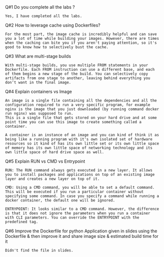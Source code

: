 Q#1 Do you complete all the labs ?
	
	Yes, I have completed all the labs.

Q#2 How to leverage cache using Dockerfiles?
	
	For the most part, the image cache is incredibly helpful and can save you a lot of time while building your images. However, there are times when the caching can bite you if you aren't paying attention, so it's good to know how to selectively bust the cache.

Q#3 What are multi-stage builds

	With multi-stage builds, you use multiple FROM statements in your Dockerfile. Each FROM instruction can use a different base, and each of them begins a new stage of the build. You can selectively copy artifacts from one stage to another, leaving behind everything you don’t want in the final image.

Q#4 Explain containers vs Image
	
	An image is a single file containing all the dependencies and all the configuration required to run a very specific program, for example nginx is the image that you just downloaded (by running command docker run nginx) was supposed to run.
	This is a single file that gets stored on your hard drive and at some point time you can use this image to create something called a container.

	A container is an instance of an image and you can kind of think it as being like a running program with it's own isolated set of hardware resources so it kind of has its own little set or its own little space of memory has its own little space of networking technology and its own little space of hard drive space as well.

Q#5 Explain RUN vs CMD vs Entrypoint

	RUN: The RUN command always gets executed in a new layer. It allows you to install packages and applications on top of an existing image layer and creates a new layer on top of it.

	CMD: Using a CMD command, you will be able to set a default command. This will be executed if you run a particular container without specifying some command. In case you specify a command while running a docker container, the default one will be ignored.

	ENTRYPOINT: It looks similar to a CMD command. However, the difference is that it does not ignore the parameters when you run a container with CLI parameters. You can override the ENTRYPOINT with the predefined tag.

Q#6 Improve the Dockerfile for python Application given in slides using the Dockerfile & then improve it and share image size & estimated build time for it

	Didn't find the file in slides.